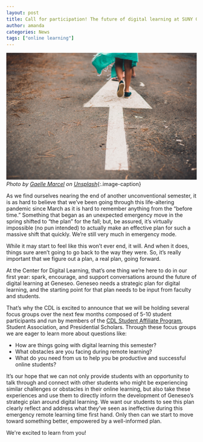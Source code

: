 ```yaml
---
layout: post
title: Call for participation! The future of digital learning at SUNY Geneseo
author: amanda
categories: News
tags: ["online learning"]
---
```


![Picture of a white arrow pointing forward painted on pavement](/images/arrow.jpg)
*Photo by <a href="https://unsplash.com/@gaellemarcel?utm_source=unsplash&amp;utm_medium=referral&amp;utm_content=creditCopyText">Gaelle Marcel</a> on <a href="https://unsplash.com/s/photos/arrow?utm_source=unsplash&amp;utm_medium=referral&amp;utm_content=creditCopyText">Unsplash</a>*{:.image-caption}

<span class="drop">A</span>s we find ourselves nearing the end of another unconventional semester, it is as hard to believe that we’ve been going through this life-altering pandemic since March as it is hard to remember anything from the “before time.” Something that began as an unexpected emergency move in the spring shifted to “the plan” for the fall; but, be assured, it’s virtually impossible (no pun intended) to actually make an effective plan for such a massive shift that quickly. We’re still very much in emergency mode.

<!--more-->

While it may start to feel like this won’t ever end, it will. And when it does, things sure aren’t going to go back to the way they were. So, it’s really important that we figure out a plan, a real plan, going forward.

At the Center for Digital Learning, that’s one thing we’re here to do in our first year: spark, encourage, and support conversations around the future of digital learning at Geneseo. Geneseo needs a strategic plan for digital learning, and the starting point for that plan needs to be input from faculty and students. 

That’s why the CDL is excited to announce that we will be holding several focus groups over the next few months composed of 5-10 student participants and run by members of the [CDL Student Affiliate Program](https://www.geneseo.edu/cdl/student-affiliates), Student Association, and Presidential Scholars. Through these focus groups we are eager to learn more about questions like:

- How are things going with digital learning this semester?
- What obstacles are you facing during remote learning?
- What do you need from us to help you be productive and successful online students?

It’s our hope that we can not only provide students with an opportunity to talk through and connect with other students who might be experiencing similar challenges or obstacles in their online learning, but also take these experiences and use them to directly inform the development of Geneseo’s strategic plan around digital learning. We want our students to see this plan clearly reflect and address what they’ve seen as ineffective during this emergency remote learning time first hand. Only then can we start to move toward something better, empowered by a well-informed plan.

We're excited to learn from you!